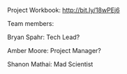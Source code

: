 Project Workbook: http://bit.ly/18wPEj6

Team members:

Bryan Spahr: Tech Lead?

Amber Moore: Project Manager?

Shanon Mathai: Mad Scientist

